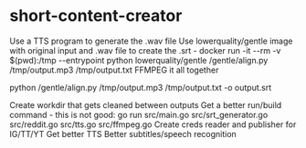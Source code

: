 # short-content-creator

Use a TTS program to generate the .wav file
Use lowerquality/gentle image with original input and .wav file to create the .srt
    - docker run -it --rm -v $(pwd):/tmp --entrypoint python lowerquality/gentle /gentle/align.py /tmp/output.mp3 /tmp/output.txt
FFMPEG it all together

python /gentle/align.py /tmp/output.mp3 /tmp/output.txt -o output.srt

Create workdir that gets cleaned between outputs
Get a better run/build command - this is not good: go run src/main.go src/srt_generator.go src/reddit.go src/tts.go src/ffmpeg.go
Create creds reader and publisher for IG/TT/YT
Get better TTS
Better subtitles/speech recognition
